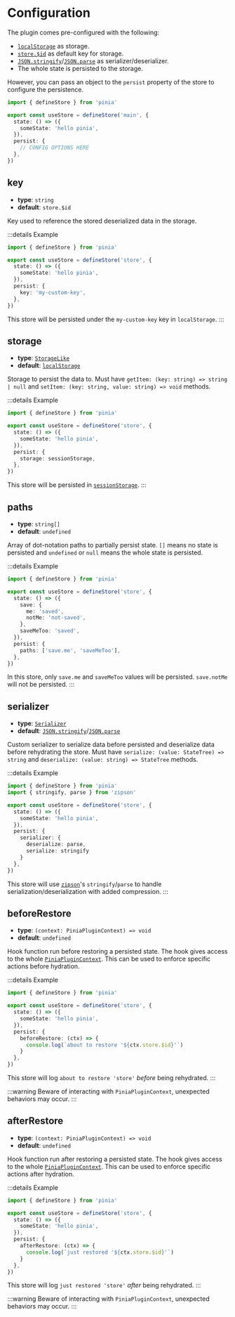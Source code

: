 # Configuration

The plugin comes pre-configured with the following:

- [`localStorage`](https://developer.mozilla.org/en-US/docs/Web/API/Window/localStorage) as storage.
- [`store.$id`](https://pinia.vuejs.org/api/interfaces/pinia.StoreProperties.html) as default key for storage.
- [`JSON.stringify`](https://developer.mozilla.org/en-US/docs/Web/JavaScript/Reference/Global_Objects/JSON/stringify)/[`JSON.parse`](https://developer.mozilla.org/en-US/docs/Web/JavaScript/Reference/Global_Objects/JSON/parse) as serializer/deserializer.
- The whole state is persisted to the storage.

However, you can pass an object to the `persist` property of the store to configure the persistence.

```ts
import { defineStore } from 'pinia'

export const useStore = defineStore('main', {
  state: () => ({
    someState: 'hello pinia',
  }),
  persist: {
    // CONFIG OPTIONS HERE
  },
})
```

## key

- **type**: `string`
- **default**: `store.$id`

Key used to reference the stored deserialized data in the storage.

:::details Example
```ts
import { defineStore } from 'pinia'

export const useStore = defineStore('store', {
  state: () => ({
    someState: 'hello pinia',
  }),
  persist: {
    key: 'my-custom-key',
  },
})
```

This store will be persisted under the `my-custom-key` key in `localStorage`.
:::

## storage

- **type**: [`StorageLike`](https://github.com/prazdevs/pinia-plugin-persistedstate/blob/main/src/core/types.ts#L3)
- **default**: [`localStorage`](https://developer.mozilla.org/en-US/docs/Web/API/Window/localStorage)

Storage to persist the data to. Must have `getItem: (key: string) => string | null` and `setItem: (key: string, value: string) => void` methods.

:::details Example
```ts
import { defineStore } from 'pinia'

export const useStore = defineStore('store', {
  state: () => ({
    someState: 'hello pinia',
  }),
  persist: {
    storage: sessionStorage,
  },
})
```

This store will be persisted in [`sessionStorage`](https://developer.mozilla.org/en-US/docs/Web/API/Window/sessionStorage).
:::

## paths

- **type**: `string[]`
- **default**: `undefined`

Array of dot-notation paths to partially persist state. `[]` means no state is persisted and `undefined` or `null` means the whole state is persisted.

:::details Example
```ts
import { defineStore } from 'pinia'

export const useStore = defineStore('store', {
  state: () => ({
    save: {
      me: 'saved',
      notMe: 'not-saved',
    },
    saveMeToo: 'saved',
  }),
  persist: {
    paths: ['save.me', 'saveMeToo'],
  },
})
```

In this store, only `save.me` and `saveMeToo` values will be persisted. `save.notMe` will not be persisted.
:::

## serializer

- **type**: [`Serializer`](https://github.com/prazdevs/pinia-plugin-persistedstate/blob/main/src/core/types.ts#L5)
- **default**: [`JSON.stringify`](https://developer.mozilla.org/en-US/docs/Web/JavaScript/Reference/Global_Objects/JSON/stringify)/[`JSON.parse`](https://developer.mozilla.org/en-US/docs/Web/JavaScript/Reference/Global_Objects/JSON/parse)

Custom serializer to serialize data before persisted and deserialize data before rehydrating the store. Must have `serialize: (value: StateTree) => string` and `deserialize: (value: string) => StateTree` methods.

:::details Example
```ts
import { defineStore } from 'pinia'
import { stringify, parse } from 'zipson'

export const useStore = defineStore('store', {
  state: () => ({
    someState: 'hello pinia',
  }),
  persist: {
    serializer: {
      deserialize: parse,
      serialize: stringify
    }
  },
})
```

This store will use [`zipson`](https://jgranstrom.github.io/zipson/)'s `stringify`/`parse` to handle serialization/deserialization with added compression.
:::

## beforeRestore

- **type**: `(context: PiniaPluginContext) => void`
- **default**: `undefined`

Hook function run before restoring a persisted state. The hook gives access to the whole [`PiniaPluginContext`](https://pinia.vuejs.org/api/interfaces/pinia.PiniaPluginContext.html). This can be used to enforce specific actions before hydration.

:::details Example
```ts
import { defineStore } from 'pinia'

export const useStore = defineStore('store', {
  state: () => ({
    someState: 'hello pinia',
  }),
  persist: {
    beforeRestore: (ctx) => {
      console.log(`about to restore '${ctx.store.$id}'`)
    }
  },
})
```

This store will log `about to restore 'store'` _before_ being rehydrated.
:::

:::warning
Beware of interacting with `PiniaPluginContext`, unexpected behaviors may occur.
:::

## afterRestore

- **type**: `(context: PiniaPluginContext) => void`
- **default**: `undefined`

Hook function run after restoring a persisted state. The hook gives access to the whole [`PiniaPluginContext`](https://pinia.vuejs.org/api/interfaces/pinia.PiniaPluginContext.html). This can be used to enforce specific actions after hydration.

:::details Example
```ts
import { defineStore } from 'pinia'

export const useStore = defineStore('store', {
  state: () => ({
    someState: 'hello pinia',
  }),
  persist: {
    afterRestore: (ctx) => {
      console.log(`just restored '${ctx.store.$id}'`)
    }
  },
})
```

This store will log `just restored 'store'` _after_ being rehydrated.
:::

:::warning
Beware of interacting with `PiniaPluginContext`, unexpected behaviors may occur.
:::
